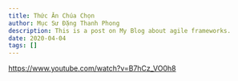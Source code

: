 ```yaml
---
title: Thức Ăn Chúa Chọn
author: Mục Sư Đặng Thanh Phong
description: This is a post on My Blog about agile frameworks.
date: 2020-04-04
tags: []
---
```


https://www.youtube.com/watch?v=B7hCz_VO0h8
